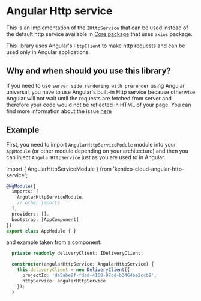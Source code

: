 
# Angular Http service

This is an implementation of the `IHttpService` that can be used instead of the default http service available in [Core package](https://www.npmjs.com/package/kentico-cloud-core) that uses `axios` package. 

This library uses Angular's `HttpClient` to make http requests and can be used only in Angular applications.

## Why and when should you use this library? 

If you need to use `server side rendering with prerender` using Angular universal, you have to use Angular's built-in Http service because otherwise Angular will not wait until the requests are fetched from server and therefore your code would not be reflected in HTML of your page. You can find more information about the issue [here](https://github.com/Kentico/kentico-cloud-js/blob/master/doc/delivery.md)

## Example

First, you need to import `AngularHttpServiceModule` module into your `AppModule` (or other module depending on your architecture) and then you can inject `AngularHttpService` just as you are used to in Angular.

import { AngularHttpServiceModule } from 'kentico-cloud-angular-http-service';

```typescript
@NgModule({
  imports: [
    AngularHttpServiceModule,
    // other imports
  ],
  providers: [],
  bootstrap: [AppComponent]
})
export class AppModule { }
```

and example taken from a component:

```typescript
  private readonly deliveryClient: IDeliveryClient;

  constructor(angularHttpService: AngularHttpService) {
    this.deliveryClient = new DeliveryClient({
      projectId: 'da5abe9f-fdad-4168-97cd-b3464be2ccb9',
      httpService: angularHttpService
    });
  }
```
